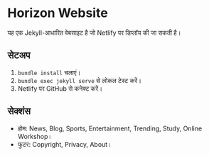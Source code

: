 # Horizon Website

यह एक Jekyll-आधारित वेबसाइट है जो Netlify पर डिप्लॉय की जा सकती है।

## सेटअप
1. `bundle install` चलाएं।
2. `bundle exec jekyll serve` से लोकल टेस्ट करें।
3. Netlify पर GitHub से कनेक्ट करें।

## सेक्शंस
- होम: News, Blog, Sports, Entertainment, Trending, Study, Online Workshop।
- फुटर: Copyright, Privacy, About।
